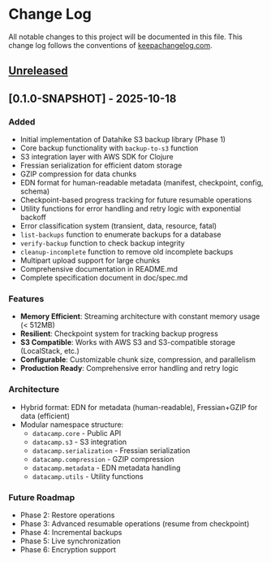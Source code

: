 # Change Log
All notable changes to this project will be documented in this file. This change log follows the conventions of [keepachangelog.com](http://keepachangelog.com/).

## [Unreleased]

## [0.1.0-SNAPSHOT] - 2025-10-18
### Added
- Initial implementation of Datahike S3 backup library (Phase 1)
- Core backup functionality with `backup-to-s3` function
- S3 integration layer with AWS SDK for Clojure
- Fressian serialization for efficient datom storage
- GZIP compression for data chunks
- EDN format for human-readable metadata (manifest, checkpoint, config, schema)
- Checkpoint-based progress tracking for future resumable operations
- Utility functions for error handling and retry logic with exponential backoff
- Error classification system (transient, data, resource, fatal)
- `list-backups` function to enumerate backups for a database
- `verify-backup` function to check backup integrity
- `cleanup-incomplete` function to remove old incomplete backups
- Multipart upload support for large chunks
- Comprehensive documentation in README.md
- Complete specification document in doc/spec.md

### Features
- **Memory Efficient**: Streaming architecture with constant memory usage (< 512MB)
- **Resilient**: Checkpoint system for tracking backup progress
- **S3 Compatible**: Works with AWS S3 and S3-compatible storage (LocalStack, etc.)
- **Configurable**: Customizable chunk size, compression, and parallelism
- **Production Ready**: Comprehensive error handling and retry logic

### Architecture
- Hybrid format: EDN for metadata (human-readable), Fressian+GZIP for data (efficient)
- Modular namespace structure:
  - `datacamp.core` - Public API
  - `datacamp.s3` - S3 integration
  - `datacamp.serialization` - Fressian serialization
  - `datacamp.compression` - GZIP compression
  - `datacamp.metadata` - EDN metadata handling
  - `datacamp.utils` - Utility functions

### Future Roadmap
- Phase 2: Restore operations
- Phase 3: Advanced resumable operations (resume from checkpoint)
- Phase 4: Incremental backups
- Phase 5: Live synchronization
- Phase 6: Encryption support

[Unreleased]: https://github.com/alekcz/datacamp/compare/0.1.0...HEAD
